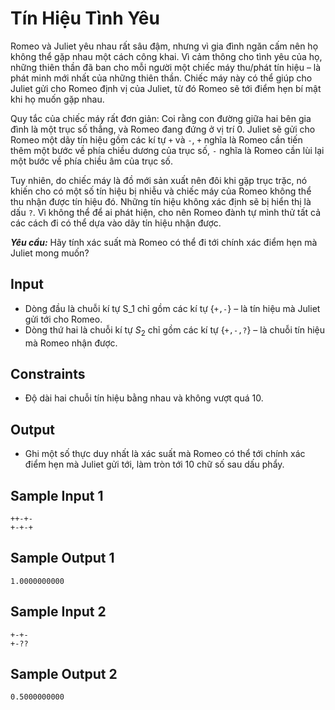 # Tín Hiệu Tình Yêu

Romeo và Juliet yêu nhau rất sâu đậm, nhưng vì gia đình ngăn cấm nên họ không thể gặp nhau một cách công khai. Vì cảm thông cho tình yêu của họ, những thiên thần đã ban cho mỗi người một chiếc máy thu/phát tín hiệu – là phát minh mới nhất của những thiên thần. Chiếc máy này có thể giúp cho Juliet gửi cho Romeo định vị của Juliet, từ đó Romeo sẽ tới điểm hẹn bí mật khi họ muốn gặp nhau.

Quy tắc của chiếc máy rất đơn giản: Coi rằng con đường giữa hai bên gia đình là một trục số thẳng, và Romeo đang đứng ở vị trí $0$. Juliet sẽ gửi cho Romeo một dãy tín hiệu gồm các kí tự `+` và `-`, `+` nghĩa là Romeo cần tiến thêm một bước về phía chiều dương của trục số, `-` nghĩa là Romeo cần lùi lại một bước về phía chiều âm của trục số.

Tuy nhiên, do chiếc máy là đồ mới sản xuất nên đôi khi gặp trục trặc, nó khiến cho có một số tín hiệu bị nhiễu và chiếc máy của Romeo không thể thu nhận được tín hiệu đó. Những tín hiệu không xác định sẽ bị hiển thị là dấu `?`. Vì không thể để ai phát hiện, cho nên Romeo đành tự mình thử tất cả các cách đi có thể dựa vào dãy tín hiệu nhận được.

***Yêu cầu:*** Hãy tính xác suất mà Romeo có thể đi tới chính xác điểm hẹn mà Juliet mong muốn?

## Input

- Dòng đầu là chuỗi kí tự S_1 chỉ gồm các kí tự $\{$`+,-`$\}$ – là tín hiệu mà Juliet gửi tới cho Romeo.
- Dòng thứ hai là chuỗi kí tự $S_2$ chỉ gồm các kí tự $\{$`+,-,?`$\}$ – là chuỗi tín hiệu mà Romeo nhận được.

## Constraints

- Độ dài hai chuỗi tín hiệu bằng nhau và không vượt quá $10$.

## Output

- Ghi một số thực duy nhất là xác suất mà Romeo có thể tới chính xác điểm hẹn mà Juliet gửi tới, làm tròn tới $10$ chữ số sau dấu phẩy.

## Sample Input 1

```
++-+-
+-+-+
```

## Sample Output 1

```
1.0000000000
```

## Sample Input 2

```
+-+-
+-??
```

## Sample Output 2

```
0.5000000000
```